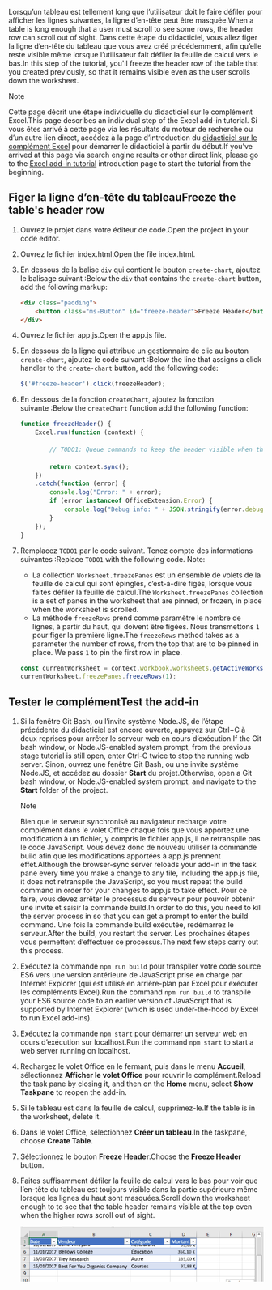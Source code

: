 <span data-ttu-id="46a9c-101">Lorsqu’un tableau est tellement long que l’utilisateur doit le faire défiler pour afficher les lignes suivantes, la ligne d’en-tête peut être masquée.</span><span class="sxs-lookup"><span data-stu-id="46a9c-101">When a table is long enough that a user must scroll to see some rows, the header row can scroll out of sight.</span></span> <span data-ttu-id="46a9c-102">Dans cette étape du didacticiel, vous allez figer la ligne d’en-tête du tableau que vous avez créé précédemment, afin qu’elle reste visible même lorsque l’utilisateur fait défiler la feuille de calcul vers le bas.</span><span class="sxs-lookup"><span data-stu-id="46a9c-102">In this step of the tutorial, you'll freeze the header row of the table that you created previously, so that it remains visible even as the user scrolls down the worksheet.</span></span> 

> [!NOTE]
> <span data-ttu-id="46a9c-103">Cette page décrit une étape individuelle du didacticiel sur le complément Excel.</span><span class="sxs-lookup"><span data-stu-id="46a9c-103">This page describes an individual step of the Excel add-in tutorial.</span></span> <span data-ttu-id="46a9c-104">Si vous êtes arrivé à cette page via les résultats du moteur de recherche ou d’un autre lien direct, accédez à la page d’introduction du [didacticiel sur le complément Excel](../tutorials/excel-tutorial.yml) pour démarrer le didacticiel à partir du début.</span><span class="sxs-lookup"><span data-stu-id="46a9c-104">If you’ve arrived at this page via search engine results or other direct link, please go to the [Excel add-in tutorial](../tutorials/excel-tutorial.yml) introduction page to start the tutorial from the beginning.</span></span>

## <a name="freeze-the-tables-header-row"></a><span data-ttu-id="46a9c-105">Figer la ligne d’en-tête du tableau</span><span class="sxs-lookup"><span data-stu-id="46a9c-105">Freeze the table's header row</span></span>

1. <span data-ttu-id="46a9c-106">Ouvrez le projet dans votre éditeur de code.</span><span class="sxs-lookup"><span data-stu-id="46a9c-106">Open the project in your code editor.</span></span> 
2. <span data-ttu-id="46a9c-107">Ouvrez le fichier index.html.</span><span class="sxs-lookup"><span data-stu-id="46a9c-107">Open the file index.html.</span></span>
3. <span data-ttu-id="46a9c-108">En dessous de la balise `div` qui contient le bouton `create-chart`, ajoutez le balisage suivant :</span><span class="sxs-lookup"><span data-stu-id="46a9c-108">Below the `div` that contains the `create-chart` button, add the following markup:</span></span>

    ```html
    <div class="padding">            
        <button class="ms-Button" id="freeze-header">Freeze Header</button>            
    </div>
    ```

4. <span data-ttu-id="46a9c-109">Ouvrez le fichier app.js.</span><span class="sxs-lookup"><span data-stu-id="46a9c-109">Open the app.js file.</span></span>

5. <span data-ttu-id="46a9c-110">En dessous de la ligne qui attribue un gestionnaire de clic au bouton `create-chart`, ajoutez le code suivant :</span><span class="sxs-lookup"><span data-stu-id="46a9c-110">Below the line that assigns a click handler to the `create-chart` button, add the following code:</span></span>

    ```js
    $('#freeze-header').click(freezeHeader);
    ```

6. <span data-ttu-id="46a9c-111">En dessous de la fonction `createChart`, ajoutez la fonction suivante :</span><span class="sxs-lookup"><span data-stu-id="46a9c-111">Below the `createChart` function add the following function:</span></span>

    ```js
    function freezeHeader() {
        Excel.run(function (context) {
            
            // TODO1: Queue commands to keep the header visible when the user scrolls.

            return context.sync();
        })
        .catch(function (error) {
            console.log("Error: " + error);
            if (error instanceof OfficeExtension.Error) {
                console.log("Debug info: " + JSON.stringify(error.debugInfo));
            }
        });
    }
    ``` 

7. <span data-ttu-id="46a9c-p103">Remplacez `TODO1` par le code suivant. Tenez compte des informations suivantes :</span><span class="sxs-lookup"><span data-stu-id="46a9c-p103">Replace `TODO1` with the following code. Note:</span></span>
   - <span data-ttu-id="46a9c-114">La collection `Worksheet.freezePanes` est un ensemble de volets de la feuille de calcul qui sont épinglés, c’est-à-dire figés, lorsque vous faites défiler la feuille de calcul.</span><span class="sxs-lookup"><span data-stu-id="46a9c-114">The `Worksheet.freezePanes` collection is a set of panes in the worksheet that are pinned, or frozen, in place when the worksheet is scrolled.</span></span>
   - <span data-ttu-id="46a9c-p104">La méthode `freezeRows` prend comme paramètre le nombre de lignes, à partir du haut, qui doivent être figées. Nous transmettons `1` pour figer la première ligne.</span><span class="sxs-lookup"><span data-stu-id="46a9c-p104">The `freezeRows` method takes as a parameter the number of rows, from the top that are to be pinned in place. We pass `1` to pin the first row in place.</span></span>

    ```js
    const currentWorksheet = context.workbook.worksheets.getActiveWorksheet();
    currentWorksheet.freezePanes.freezeRows(1);
    ``` 

## <a name="test-the-add-in"></a><span data-ttu-id="46a9c-117">Tester le complément</span><span class="sxs-lookup"><span data-stu-id="46a9c-117">Test the add-in</span></span>

1. <span data-ttu-id="46a9c-118">Si la fenêtre Git Bash, ou l’invite système Node.JS, de l’étape précédente du didacticiel est encore ouverte, appuyez sur Ctrl+C à deux reprises pour arrêter le serveur web en cours d’exécution.</span><span class="sxs-lookup"><span data-stu-id="46a9c-118">If the Git bash window, or Node.JS-enabled system prompt, from the previous stage tutorial is still open, enter Ctrl-C twice to stop the running web server.</span></span> <span data-ttu-id="46a9c-119">Sinon, ouvrez une fenêtre Git Bash, ou une invite système Node.JS, et accédez au dossier **Start** du projet.</span><span class="sxs-lookup"><span data-stu-id="46a9c-119">Otherwise, open a Git bash window, or Node.JS-enabled system prompt, and navigate to the **Start** folder of the project.</span></span>

     > [!NOTE]
     > <span data-ttu-id="46a9c-120">Bien que le serveur synchronisé au navigateur recharge votre complément dans le volet Office chaque fois que vous apportez une modification à un fichier, y compris le fichier app.js, il ne retranspile pas le code JavaScript. Vous devez donc de nouveau utiliser la commande build afin que les modifications apportées à app.js prennent effet.</span><span class="sxs-lookup"><span data-stu-id="46a9c-120">Although the browser-sync server reloads your add-in in the task pane every time you make a change to any file, including the app.js file, it does not retranspile the JavaScript, so you must repeat the build command in order for your changes to app.js to take effect.</span></span> <span data-ttu-id="46a9c-121">Pour ce faire, vous devez arrêter le processus du serveur pour pouvoir obtenir une invite et saisir la commande build.</span><span class="sxs-lookup"><span data-stu-id="46a9c-121">In order to do this, you need to kill the server process in so that you can get a prompt to enter the build command.</span></span> <span data-ttu-id="46a9c-122">Une fois la commande build exécutée, redémarrez le serveur.</span><span class="sxs-lookup"><span data-stu-id="46a9c-122">After the build, you restart the server.</span></span> <span data-ttu-id="46a9c-123">Les prochaines étapes vous permettent d’effectuer ce processus.</span><span class="sxs-lookup"><span data-stu-id="46a9c-123">The next few steps carry out this process.</span></span>

1. <span data-ttu-id="46a9c-124">Exécutez la commande `npm run build` pour transpiler votre code source ES6 vers une version antérieure de JavaScript prise en charge par Internet Explorer (qui est utilisé en arrière-plan par Excel pour exécuter les compléments Excel).</span><span class="sxs-lookup"><span data-stu-id="46a9c-124">Run the command `npm run build` to transpile your ES6 source code to an earlier version of JavaScript that is supported by Internet Explorer (which is used under-the-hood by Excel to run Excel add-ins).</span></span>
2. <span data-ttu-id="46a9c-125">Exécutez la commande `npm start` pour démarrer un serveur web en cours d’exécution sur localhost.</span><span class="sxs-lookup"><span data-stu-id="46a9c-125">Run the command `npm start` to start a web server running on localhost.</span></span>
4. <span data-ttu-id="46a9c-126">Rechargez le volet Office en le fermant, puis dans le menu **Accueil**, sélectionnez **Afficher le volet Office** pour rouvrir le complément.</span><span class="sxs-lookup"><span data-stu-id="46a9c-126">Reload the task pane by closing it, and then on the **Home** menu, select **Show Taskpane** to reopen the add-in.</span></span>
6. <span data-ttu-id="46a9c-127">Si le tableau est dans la feuille de calcul, supprimez-le.</span><span class="sxs-lookup"><span data-stu-id="46a9c-127">If the table is in the worksheet, delete it.</span></span>
7. <span data-ttu-id="46a9c-128">Dans le volet Office, sélectionnez **Créer un tableau**.</span><span class="sxs-lookup"><span data-stu-id="46a9c-128">In the taskpane, choose **Create Table**.</span></span> 
8. <span data-ttu-id="46a9c-129">Sélectionnez le bouton **Freeze Header**.</span><span class="sxs-lookup"><span data-stu-id="46a9c-129">Choose the **Freeze Header** button.</span></span>
9. <span data-ttu-id="46a9c-130">Faites suffisamment défiler la feuille de calcul vers le bas pour voir que l’en-tête du tableau est toujours visible dans la partie supérieure même lorsque les lignes du haut sont masquées.</span><span class="sxs-lookup"><span data-stu-id="46a9c-130">Scroll down the worksheet enough to to see that the table header remains visible at the top even when the higher rows scroll out of sight.</span></span>

    ![Didacticiel Excel - Figer l’en-tête](../images/excel-tutorial-freeze-header.png)

